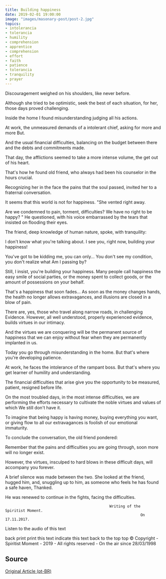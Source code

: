 ```yaml
---
title: Building happiness
date: 2019-02-01 19:00:00
image: "images/masonary-post/post-2.jpg"
topics: 
- intolerancia
- tolerancia
- humility
- comprehension
- apprentice
- comprehension
- effort
- faith
- patience
- tolerancia
- tranquility
- prayer
---
```


Discouragement weighed on his shoulders, like never before.

Although she tried to be optimistic, seek the best of each situation, for her,
those days proved challenging.

Inside the home I found misunderstanding judging all his actions.

At work, the unmeasured demands of a intolerant chief, asking for more and more
But.

And the usual financial difficulties, balancing on the budget between there
and the debts and commitments made.

That day, the afflictions seemed to take a more intense volume, the
get out of his heart.

That's how he found old friend, who always had been his counselor in the hours
crucial.

Recognizing her in the face the pains that the soul passed, invited her to a
fraternal conversation.

It seems that this world is not for happiness. "She vented right away.

Are we condemned to pain, torment, difficulties? We have no right
to be happy? " He questioned, with his voice embarrassed by the tears that
insisted on flooding their eyes.

The friend, deep knowledge of human nature, spoke, with tranquility:

I don't know what you're talking about. I see you, right now, building
your happiness!

You've got to be kidding me, you can only... You don't see my condition, you don't realize what
Am I passing by?

Still, I insist, you're building your happiness. Many people
call happiness the easy smile of social parties, or the money spent
to collect goods, or the amount of possessions on your behalf.

That's a happiness that soon fades... As soon as the money changes hands, the
health no longer allows extravagances, and illusions are closed in a blow
of pain.

There are, yes, those who travel along narrow roads, in challenging
Evidence. However, all well understood, properly experienced evidence, builds
virtues in our intimacy.

And the virtues we are conquering will be the permanent source of happiness that
we can enjoy without fear when they are permanently implanted in us.

Today you go through misunderstanding in the home. But that's where you're developing
patience.

At work, he faces the intolerance of the rampant boss. But that's where you get
learner of humility and understanding.

The financial difficulties that arise give you the opportunity to be measured,
patient, resigned before life.

On the most troubled days, in the most intense difficulties, we are performing
the efforts necessary to cultivate the noble virtues and values of which
We still don't have it.

To imagine that being happy is having money, buying everything you want, or giving flow
to all our extravagances is foolish of our emotional immaturity.

To conclude the conversation, the old friend pondered:

Remember that the pains and difficulties you are going through, soon more
will no longer exist.

However, the virtues, insculped to hard blows in these difficult days,
will accompany you forever.

A brief silence was made between the two. She looked at the friend, hugged him, and,
snuggling up to him, as someone who feels he has found a safe haven,
Thanked.

He was renewed to continue in the fights, facing the difficulties.

                                                   Writing of the Spiritist Moment.
                                                                 On 17.11.2017.



Listen to the audio of this text

back print print this text indicate this text
back to the top top
© Copyright - Spiritist Moment - 2019 - All rights reserved - On the air
since 28/03/1998

## Source


[Original Article (pt-BR)](http://www.momento.com.br/pt/ler_texto.php?id=5264)
